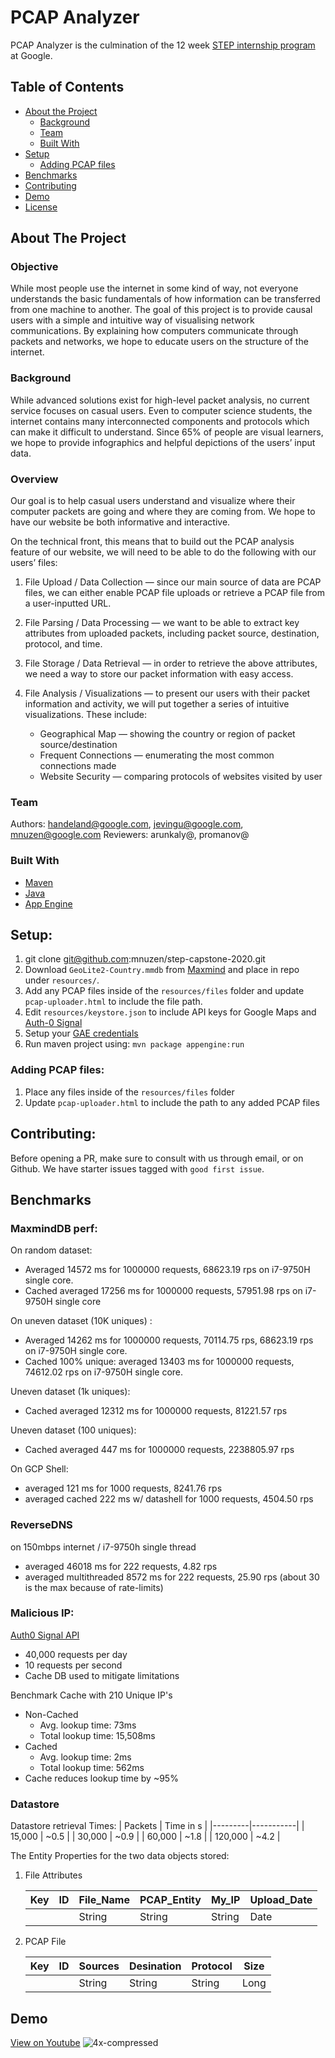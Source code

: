 # PCAP Analyzer

PCAP Analyzer is the culmination of the 12 week [STEP internship program](https://buildyourfuture.withgoogle.com/programs/step/) at Google.


## Table of Contents

* [About the Project](#about-the-project)
  * [Background](#background)
  * [Team](#team)
  * [Built With](#built-with)
* [Setup](#setup)
  * [Adding PCAP files](#adding-pcap-files)
* [Benchmarks](#benchmarks)
* [Contributing](#contributing)
* [Demo](#demo)
* [License](https://github.com/mnuzen/step-capstone-2020/blob/mvp-2/LICENSE)

## About The Project
### Objective
While most people use the internet in some kind of way, not everyone understands the basic fundamentals of how information can be transferred from one machine to another. The goal of this project is to provide causal users with a simple and intuitive way of visualising network communications. By explaining how computers communicate through packets and networks, we hope to educate users on the structure of the internet. 

### Background
While advanced solutions exist for high-level packet analysis, no current service focuses on casual users. Even to computer science students, the internet contains many interconnected components and protocols which can make it difficult to understand. Since 65% of people are visual learners, we hope to provide infographics and helpful depictions of the users’ input data. 

### Overview
Our goal is to help casual users understand and visualize where their computer packets are going and where they are coming from. We hope to have our website be both informative and interactive. 

On the technical front, this means that to build out the PCAP analysis feature of our website, we will need to be able to do the following with our users’ files:

1. File Upload / Data Collection ― since our main source of data are PCAP files, we can either enable PCAP file uploads or retrieve a PCAP file from a user-inputted URL.

2. File Parsing / Data Processing ― we want to be able to extract key attributes from uploaded packets, including packet source, destination, protocol, and time. 

3. File Storage / Data Retrieval ― in order to retrieve the above attributes, we need a way to store our packet information with easy access.

4. File Analysis / Visualizations ― to present our users with their packet information and activity, we will put together a series of intuitive visualizations. These include:
   * Geographical Map ― showing the country or region of packet source/destination
   * Frequent Connections ― enumerating the most common connections made
   * Website Security ― comparing protocols of websites visited by user


### Team
Authors: handeland@google.com, jevingu@google.com, mnuzen@google.com 
Reviewers: arunkaly@, promanov@

### Built With
- [Maven](https://maven.apache.org)
- [Java](https://java.com/en/download/faq/java8.xml)
- [App Engine](https://cloud.google.com/appengine/docs/standard/java)

## Setup: 
1. git clone git@github.com:mnuzen/step-capstone-2020.git
2. Download `GeoLite2-Country.mmdb` from [Maxmind](https://dev.maxmind.com/geoip/geoip2/geolite2/) and place in repo under `resources/`.
3. Add any PCAP files inside of the `resources/files` folder and update `pcap-uploader.html` to include the file path.
4. Edit `resources/keystore.json` to include API keys for Google Maps and [Auth-0 Signal](https://auth0.com/signals/ip)
5. Setup your [GAE credentials](https://cloud.google.com/docs/authentication/production)
6. Run maven project using: `mvn package appengine:run`

### Adding PCAP files: 

1. Place any files inside of the  `resources/files` folder
2. Update `pcap-uploader.html` to include the path to any added PCAP files

## Contributing: 
Before opening a PR, make sure to consult with us through email, or on Github. We have starter issues tagged
with `good first issue`.

## Benchmarks

### MaxmindDB perf: 

On random dataset:
- Averaged 14572 ms for 1000000 requests, 68623.19 rps on i7-9750H single core.
- Cached averaged 17256 ms for 1000000 requests, 57951.98 rps on i7-9750H single core

On uneven dataset (10K uniques) : 
- Averaged 14262 ms for 1000000 requests, 70114.75 rps, 68623.19 rps on i7-9750H single core.
- Cached 100% unique: averaged 13403 ms for 1000000 requests, 74612.02 rps on i7-9750H single core.

Uneven dataset (1k uniques): 
- Cached averaged 12312 ms for 1000000 requests, 81221.57 rps

Uneven dataset (100 uniques):
- Cached averaged 447 ms for 1000000 requests, 2238805.97 rps

On GCP Shell: 
- averaged 121 ms for 1000 requests, 8241.76 rps
- averaged cached 222 ms w/ datashell for 1000 requests, 4504.50 rps

### ReverseDNS

on 150mbps internet / i7-9750h single thread
- averaged 46018 ms for 222 requests, 4.82 rps
- averaged multithreaded 8572 ms for 222 requests, 25.90 rps (about 30 is the max because of rate-limits)

 ### Malicious IP: 
 [Auth0 Signal API](https://auth0.com/signals/docs/)
  - 40,000 requests per day
  - 10 requests per second
  - Cache DB used to mitigate limitations
  
  Benchmark Cache with 210 Unique IP's
  - Non-Cached
       - Avg. lookup time: 73ms
       - Total lookup time: 15,508ms
   - Cached
       - Avg. lookup time: 2ms
       - Total lookup time: 562ms
   - Cache reduces lookup time by ~95%

### Datastore
Datastore retrieval Times:
| Packets | Time in s |
|---------|-----------|
| 15,000  | ~0.5      |
| 30,000  | ~0.9      |
| 60,000  | ~1.8      |
| 120,000 | ~4.2      |

The Entity Properties for the two data objects stored:

1. File Attributes

    | Key | ID | File_Name | PCAP_Entity | My_IP | Upload_Date |
    |-----|----|-----------|-------------|-------|------------|
    |     |    | String    | String      | String| Date       |

2. PCAP File

    | Key | ID | Sources | Desination | Protocol | Size |
    |-----|----|---------|------------|----------|------|
    |     |    | String  | String     | String   | Long |


## Demo
[View on Youtube](https://youtu.be/0yPIX50UWB8)
![4x-compressed](https://user-images.githubusercontent.com/16601367/92042550-eb461400-ed26-11ea-8b7a-c6741a70ad11.gif)

